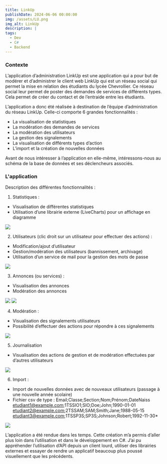 ```yaml
---
title: LinkUp
publishDate: 2024-06-06 00:00:00
img: /assets/LU.png
img_alt: LinkUp
description: |  
tags:
  - Dev
  - C#
  - Backend
---
```


<h3>Contexte</h3>

L’application d’administration LinkUp est une application qui a pour but de modérer et d’administrer le client web 
LinkUp qui est un réseau social qui permet la mise en relation des étudiants du lycée Chevrollier. Ce réseau 
social leur permet de poster des demandes de services de différents types. Cela permet de créer du contact et 
de l’entraide entre les étudiants. 

L’application a donc été réalisée à destination de l’équipe d’administration du réseau LinkUp. Celle-ci comporte 6
grandes fonctionnalités :
- La visualisation de statistiques
- La modération des demandes de services
- La modération des utilisateurs
- La gestion des signalements 
- La visualisation de différents types d’action
- L’import et la création de nouvelles données

Avant de nous intéresser à l’application en elle-même, intéressons-nous au schéma de la base de données et 
ses déclencheurs associés.



<h3>L'application</h3>

Description des différentes fonctionnalités :
1. Statistiques :
- Visualisation de différentes statistiques
- Utilisation d’une librairie externe (LiveCharts) pour un affichage en diagramme 

<img  src="/assets/capture-portfolio/LU/LU1.png">

2. Utilisateurs (clic droit sur un utilisateur pour effectuer des actions) :
- Modification/ajout d’utilisateur
- Gestion/modération des utilisateurs (bannissement, archivage)
- Utilisation d’un service de mail pour la gestion des mots de passe

<img  src="/assets/capture-portfolio/LU/LU2.png">

3. Annonces (ou services) :
- Visualisation des annonces
- Modération des annonces 

<img  src="/assets/capture-portfolio/LU/LU3.png">
<img  src="/assets/capture-portfolio/LU/LU4.png">

4. Modération :
- Visualisation des signalements utilisateurs
- Possibilité d’effectuer des actions pour répondre à ces signalements

<img  src="/assets/capture-portfolio/LU/LU5.png">

5. Journalisation
- Visualisation des actions de gestion et de modération effectuées par d’autres utilisateurs

<img  src="/assets/capture-portfolio/LU/LU6.png">

6. Import :
- Import de nouvelles données avec de nouveaux utilisateurs (passage à une nouvelle année scolaire)
- Fichier csv de type :
 Email;Classe;Section;Nom;Prénom;DateNaiss
 etudiant1@example.com;1TSSIO1;SIO;Doe;John;1990-01-01
 etudiant2@example.com;2TSSAM;SAM;Smith;Jane;1988-05-15
 etudiant3@example.com;1TSSP3S;SP3S;Johnson;Robert;1992-11-30*

<img  src="/assets/capture-portfolio/LU/LU7.png">

L’application a été rendue dans les temps. Cette création m’a permis d’aller plus loin dans l’utilisation et dans le
développement en C#. J’ai pu appréhender l’utilisation d’API depuis un client lourd, utiliser des librairies externes
et essayer de rendre un applicatif beaucoup plus poussé visuellement que les précédents.
